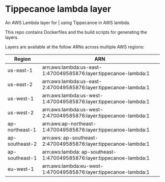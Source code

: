 # Tippecanoe lambda layer

An AWS Lambda layer for |  using Tippecanoe in AWS lambda.

This repo contains Dockerfiles and the build scripts for generating the layers.


Layers are available at the follow ARNs across multiple AWS regions:

| Region      | ARN |
| ----------- | ----------- |
|  us-east-1|  arn:aws:lambda:us-east-1:470049585876:layer:tippecanoe-lambda:1 |
|  us-east-2|  arn:aws:lambda:us-east-2:470049585876:layer:tippecanoe-lambda:1 |
|  us-west-1|  arn:aws:lambda:us-west-1:470049585876:layer:tippecanoe-lambda:1|
|  us-west-2| arn:aws:lambda:us-west-2:470049585876:layer:tippecanoe-lambda:1 |
|  ap-northeast-1| arn:aws:ap-northeast-1:470049585876:layer:tippecanoe-lambda:1 |
|  ap-southeast-2| arn:aws: ap-southeast-2:470049585876:layer:tippecanoe-lambda:1 |
|  ap-southeast-1| arn:aws:lambda: ap-southeast-1:470049585876:layer:tippecanoe-lambda:1 |
|  eu-west-1| arn:aws:lambda:eu-west-1:470049585876:layer:tippecanoe-lambda:1 |




